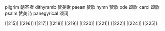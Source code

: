 




pilgrim 朝圣者
dithyramb 赞美歌
paean 赞歌
hymn 赞歌
ode 颂歌
carol 颂歌
psalm 赞美诗
panegyrical 颂词

[[215]]
[[216]]
[[217]]
[[218]]
[[219]]
[[220]]
[[221]]
[[222]]
[[224]]
[[225]]